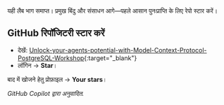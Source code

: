 यही लैब भाग समाप्त। प्रमुख बिंदु और संसाधन आगे—पहले आसान पुनःप्राप्ति के लिए रेपो स्टार करें।

## GitHub रिपॉजिटरी स्टार करें

* देखें: [Unlock-your-agents-potential-with-Model-Context-Protocol-PostgreSQL-Workshop](https://github.com/gloveboxes/Unlock-your-agents-potential-with-Model-Context-Protocol-PostgreSQL-Workshop){:target="_blank"}
* लॉगिन → **Star**।

बाद में खोजने हेतु प्रोफ़ाइल → **Your stars**।

*GitHub Copilot द्वारा अनुवादित.*
